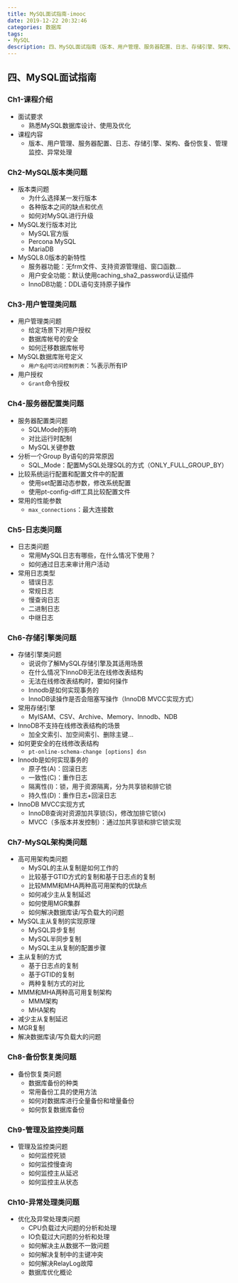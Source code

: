```yaml
---
title: MySQL面试指南-imooc
date: 2019-12-22 20:32:46
categories: 数据库
tags: 
- MySQL
description: 四、MySQL面试指南（版本、用户管理、服务器配置、日志、存储引擎、架构、备份恢复、管理监控、异常处理）
---
```


## 四、MySQL面试指南


### Ch1-课程介绍
- 面试要求
    - 熟悉MySQL数据库设计、使用及优化
- 课程内容
    - 版本、用户管理、服务器配置、日志、存储引擎、架构、备份恢复、管理监控、异常处理

### Ch2-MySQL版本类问题
- 版本类问题
    - 为什么选择某一发行版本
    - 各种版本之间的缺点和优点
    - 如何对MySQL进行升级
- MySQL发行版本对比
    - MySQL官方版
    - Percona MySQL
    - MariaDB
- MySQL8.0版本的新特性
    - 服务器功能：无frm文件、支持资源管理组、窗口函数...
    - 用户安全功能：默认使用caching_sha2_password认证插件
    - InnoDB功能：DDL语句支持原子操作 

### Ch3-用户管理类问题
- 用户管理类问题
    - 给定场景下对用户授权
    - 数据库帐号的安全
    - 如何迁移数据库帐号
- MySQL数据库账号定义
    - `用户名@可访问控制列表`：%表示所有IP
- 用户授权
    - `Grant`命令授权

### Ch4-服务器配置类问题
- 服务器配置类问题
    - SQLMode的影响
    - 对比运行时配制
    - MySQL关键参数
- 分析一个Group By语句的异常原因
    - SQL_Mode：配置MySQL处理SQL的方式（ONLY_FULL_GROUP_BY）
- 比较系统运行配置和配置文件中的配置
    - 使用set配置动态参数，修改系统配置
    - 使用pt-config-diff工具比较配置文件
- 常用的性能参数
    - `max_connections`：最大连接数

### Ch5-日志类问题
- 日志类问题
    - 常用MySQL日志有哪些，在什么情况下使用？
    - 如何通过日志来审计用户活动
- 常用日志类型
    - 错误日志
    - 常规日志
    - 慢查询日志
    - 二进制日志
    - 中继日志

### Ch6-存储引擎类问题
- 存储引擎类问题
    - 说说你了解MySQL存储引擎及其适用场景
    - 在什么情况下InnoDB无法在线修改表结构
    - 无法在线修改表结构时，要如何操作 
    - Innodb是如何实现事务的
    - InnoDB读操作是否会阻塞写操作（InnoDB MVCC实现方式）
- 常用存储引擎
    - MyISAM、CSV、Archive、Memory、Innodb、NDB
- InnoDB不支持在线修改表结构的场景
    - 加全文索引、加空间索引、删除主键...
- 如何更安全的在线修改表结构
    - `pt-online-schema-change [options] dsn`
- Innodb是如何实现事务的
    - 原子性(A)：回滚日志
    - 一致性(C)：重作日志
    - 隔离性(I)：锁，用于资源隔离，分为共享锁和排它锁
    - 持久性(D)：重作日志+回滚日志
- InnoDB MVCC实现方式
    - InnoDB查询对资源加共享锁(S)，修改加排它锁(x)
    - MVCC（多版本并发控制）：通过加共享锁和排它锁实现

### Ch7-MySQL架构类问题
- 高可用架构类问题
    - MySQL的主从复制是如何工作的
    - 比较基于GTID方式的复制和基于日志点的复制
    - 比较MMM和MHA两种高可用架构的优缺点
    - 如何减少主从复制延迟
    - 如何使用MGR集群
    - 如何解决数据库读/写负载大的问题
- MySQL主从复制的实现原理
     - MySQL异步复制
     - MySQL半同步复制
     - MySQL主从复制的配置步骤
- 主从复制的方式
    - 基于日志点的复制
    - 基于GTID的复制
    - 两种复制方式的对比
- MMM和MHA两种高可用复制架构
    - MMM架构
    - MHA架构
- 减少主从复制延迟
- MGR复制
- 解决数据库读/写负载大的问题

### Ch8-备份恢复类问题
- 备份恢复类问题
    - 数据库备份的种类
    - 常用备份工具的使用方法
    - 如何对数据库进行全量备份和增量备份
    - 如何恢复数据库备份

### Ch9-管理及监控类问题
- 管理及监控类问题
    - 如何监控死锁
    - 如何监控慢查询
    - 如何监控主从延迟
    - 如何监控主从状态

### Ch10-异常处理类问题
- 优化及异常处理类问题
    - CPU负载过大问题的分析和处理
    - IO负载过大问题的分析和处理
    - 如何解决主从数据不一致问题
    - 如何解决复制中的主键冲突
    - 如何解决RelayLog故障
    - 数据库优化概论
